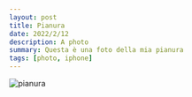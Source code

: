 ```yaml
---
layout: post
title: Pianura
date: 2022/2/12
description: A photo
summary: Questa è una foto della mia pianura
tags: [photo, iphone]
---
```


![pianura](/assets/phot/pianura.jpg)
